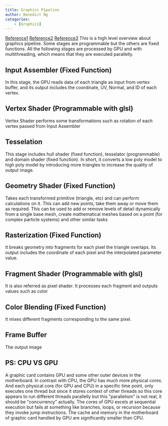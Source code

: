 ```yaml
---
title: Graphics Pipeline
author: Benedict Ng
categories:
    - [Graphics]
---
```

[Reference1](https://www.youtube.com/watch?v=_riranMmtvI)
[Reference2](https://www.youtube.com/watch?v=brDJVEPOeY8)
[Reference3](https://stackoverflow.com/questions/832545/what-are-vertex-and-pixel-shaders)
This is a high level overview about graphics pipeline. Some stages are programmable but the others are fixed functions. All the following stages are processed by GPU and with multithreading, which means that they are executed parallelly.

## Input Assembler (Fixed Function)

In this stage, the GPU reads data of each triangle as input from vertex buffer, and its output includes the coordinate, UV, Normal, and ID of each vertex.

## Vertex Shader (Programmable with glsl)

Vertex Shader performs some transformations such as rotation of each vertex passed from Input Assembler

## Tesselation

This stage includes hull shader (fixed function), tesselator (programmable) and domain shader (fixed function). In short, it converts a low poly model to high poly model by introducing more triangles to increase the quality of output image.

## Geometry Shader (Fixed Function)

Takes each transformed primitive (triangle, etc) and can perform calculations on it. This can add new points, take them away or move them as required. This can be used to add or remove levels of detail dynamically from a single base mesh, create mathematical meshes based on a point (for complex particle systems) and other similar tasks

## Rasterization (Fixed Function)

It breaks geometry into fragments for each pixel the triangle overlaps. Its output includes the coordinate of each pixel and the interpolated parameter value.

## Fragment Shader (Programmable with glsl)

It is also referred as pixel shader. It processes each fragment and outputs values such as color

## Color Blending (Fixed Function)

It mixes different fragments corresponding to the same pixel.

## Frame Buffer

The output image

## PS: CPU VS GPU

A graphic card contains GPU and some other outer devices in the motherboard. In contrast with CPU, the GPU has much more physical cores. And each physical core (for GPU and CPU) in a specific time point,  only executes one thread but since it stores context of other threads so this core appears to run different threads parallelly but this "parallelism" is not real, it should be "concurrency" actually. The cores of GPU excels at sequential execution but fails at something like branches, loops, or recursion because they invoke jump instructions. The cache and memory in the motherboard of graphic card handled by GPU are significantly smaller than CPU.
